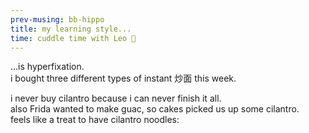 ```yaml
---
prev-musing: bb-hippo
title: my learning style...
time: cuddle time with Leo 🐶
---
```

...is hyperfixation.\
i bought three different types of instant 炒面 this week.

i never buy cilantro because i can never finish it all.\
also Frida wanted to make guac, so cakes picked us up some cilantro.\
feels like a treat to have cilantro noodles:
